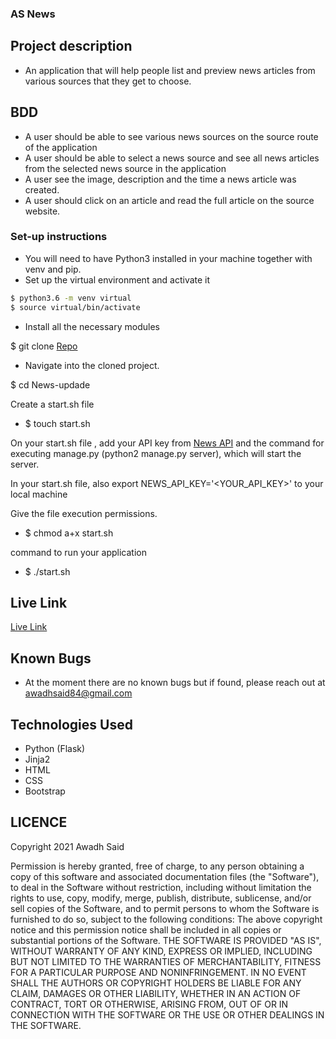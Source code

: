 ### AS News 

## Project description

- An application that will help people list and preview news articles from various sources that they get to choose.

## BDD
- A user should be able to see various news sources on the source route of the application
- A user should be able to select a news source and see all news articles from the selected news source in the application
- A user see the image, description and the time a news article was created.
- A user should click on an article and read the full article on the source website.


### Set-up instructions

- You will need to have Python3 installed in your machine together with venv and pip.
- Set up the virtual environment and activate it
```bash
$ python3.6 -m venv virtual
$ source virtual/bin/activate

```
- Install all the necessary modules

$ git clone [Repo](https://github.com/Awadh-Awadh/News-update.git)
- Navigate into the cloned project.

$ cd News-updade

Create a start.sh file
- $ touch start.sh

On your start.sh file , add your API key from [News API](https://newsapi.org) and the command for executing manage.py (python2 manage.py server), which will start the server.

In your start.sh file, also export NEWS_API_KEY='<YOUR_API_KEY>' to your local machine

Give the file execution permissions.
- $ chmod a+x start.sh

command to run your application
- $ ./start.sh

## Live Link
[Live Link]()

## Known Bugs 

- At the moment there are no known bugs but if found, please reach out at awadhsaid84@gmail.com

## Technologies Used

- Python (Flask)
- Jinja2
- HTML
- CSS
- Bootstrap
## LICENCE
Copyright 2021 Awadh Said

Permission is hereby granted, free of charge, to any person obtaining a copy of this software and associated documentation files (the "Software"), to deal in the Software without restriction, including without limitation the rights to use, copy, modify, merge, publish, distribute, sublicense, and/or sell copies of the Software, and to permit persons to whom the Software is furnished to do so, subject to the following conditions:
The above copyright notice and this permission notice shall be included in all copies or substantial portions of the Software.
THE SOFTWARE IS PROVIDED "AS IS", WITHOUT WARRANTY OF ANY KIND, EXPRESS OR IMPLIED, INCLUDING BUT NOT LIMITED TO THE WARRANTIES OF MERCHANTABILITY, FITNESS FOR A PARTICULAR PURPOSE AND NONINFRINGEMENT. IN NO EVENT SHALL THE AUTHORS OR COPYRIGHT HOLDERS BE LIABLE FOR ANY CLAIM, DAMAGES OR OTHER LIABILITY, WHETHER IN AN ACTION OF CONTRACT, TORT OR OTHERWISE, ARISING FROM, OUT OF OR IN CONNECTION WITH THE SOFTWARE OR THE USE OR OTHER DEALINGS IN THE SOFTWARE.